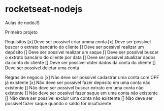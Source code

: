# rocketseat-nodejs

Aulas de nodeJS

Primeiro projeto

Requisitos
[x] Deve ser possível criar umma conta
[x] Deve ser possível buscar o extrato bancário do cliente
[] Deve ser possível realizar um depósito
[] Deve ser possível realizar um saque
[] Deve ser possível buscar o extrato bancário do cliente por data
[] Deve ser possível atualizar dados da conta do cliente
[] Deve ser possível obter dados da conta do cliente
[] Deve ser possível deletar uma conta

Regras de negócio
[x] Não deve ser possível cadastrar uma conta com CPF já existente
[x] Não deve ser possível fazer depósito em uma conta não existente
[] Não deve ser possível buscar extrato em uma conta não existente
[] Não deve ser possível fazer saque em uma conta não existente
[] Não deve ser possível excluir uma conta não existente
[] Não deve ser possível fazer saque quando o saldo for insuficiente
